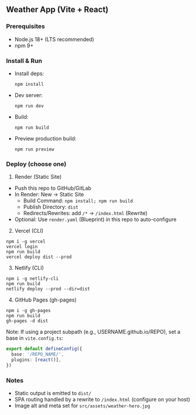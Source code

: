 ## Weather App (Vite + React)

### Prerequisites
- Node.js 18+ (LTS recommended)
- npm 9+

### Install & Run
- Install deps:
  ```
  npm install
  ```
- Dev server:
  ```
  npm run dev
  ```
- Build:
  ```
  npm run build
  ```
- Preview production build:
  ```
  npm run preview
  ```

### Deploy (choose one)

1) Render (Static Site)
- Push this repo to GitHub/GitLab
- In Render: New → Static Site
  - Build Command: `npm install; npm run build`
  - Publish Directory: `dist`
  - Redirects/Rewrites: add `/*` → `/index.html` (Rewrite)
- Optional: Use `render.yaml` (Blueprint) in this repo to auto-configure

2) Vercel (CLI)
```
npm i -g vercel
vercel login
npm run build
vercel deploy dist --prod
```

3) Netlify (CLI)
```
npm i -g netlify-cli
npm run build
netlify deploy --prod --dir=dist
```

4) GitHub Pages (gh-pages)
```
npm i -g gh-pages
npm run build
gh-pages -d dist
```
Note: If using a project subpath (e.g., USERNAME.github.io/REPO), set a base in `vite.config.ts`:
```ts
export default defineConfig({
  base: '/REPO_NAME/',
  plugins: [react()],
})
```

### Notes
- Static output is emitted to `dist/`
- SPA routing handled by a rewrite to `/index.html` (configure on your host)
- Image alt and meta set for `src/assets/weather-hero.jpg`

